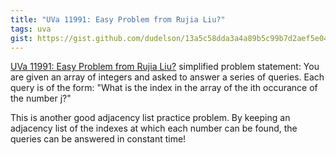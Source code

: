 ```yaml
---
title: "UVa 11991: Easy Problem from Rujia Liu?"
tags: uva
gist: https://gist.github.com/dudelson/13a5c58dda3a4a89b5c99b7d2aef5e04
---
```

[UVa 11991: Easy Problem from Rujia Liu?](https://uva.onlinejudge.org/external/119/p11991.pdf) simplified problem statement: You are given an array of integers and asked to answer a series of queries. Each query is of the form: "What is the index in the array of the ith occurance of the number j?" 
<!--more-->
This is another good adjacency list practice problem. By keeping an adjacency list of the indexes at which each number can be found, the queries can be answered in constant time!
